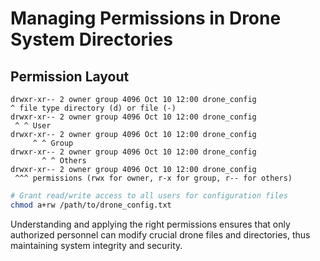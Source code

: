 # Managing Permissions in Drone System Directories

## Permission Layout
```plaintext
drwxr-xr-- 2 owner group 4096 Oct 10 12:00 drone_config
^ file type directory (d) or file (-)
drwxr-xr-- 2 owner group 4096 Oct 10 12:00 drone_config
 ^ ^ User
drwxr-xr-- 2 owner group 4096 Oct 10 12:00 drone_config
     ^ ^ Group
drwxr-xr-- 2 owner group 4096 Oct 10 12:00 drone_config
       ^ ^ Others
drwxr-xr-- 2 owner group 4096 Oct 10 12:00 drone_config
 ^^^ permissions (rwx for owner, r-x for group, r-- for others)
```

```bash
# Grant read/write access to all users for configuration files
chmod a+rw /path/to/drone_config.txt  
```

Understanding and applying the right permissions ensures that only authorized personnel can modify crucial drone files and directories, thus maintaining system integrity and security.
```

